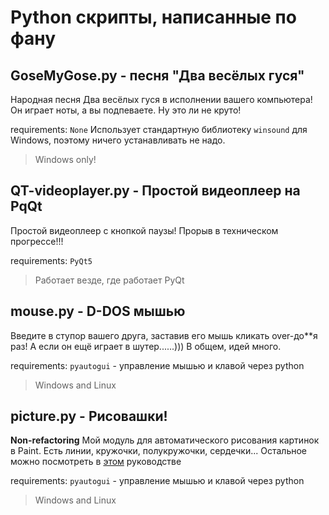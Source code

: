 # Python скрипты, написанные по фану
## GoseMyGose.py - песня "Два весёлых гуся"
Народная песня Два весёлых гуся в исполнении вашего компьютера! Он играет ноты, а вы подпеваете. Ну это ли не круто!

requirements: `None` Использует стандартную библиотеку `winsound` для Windows, поэтому ничего устанавливать не надо. 

> Windows only!

## QT-videoplayer.py - Простой видеоплеер на PqQt
Простой видеоплеер с кнопкой паузы! Прорыв в техническом прогрессе!!! 

requirements: `PyQt5`

> Работает везде, где работает PyQt

## mouse.py - D-DOS мышью
Введите в ступор вашего друга, заставив его мышь кликать over-до\*\*я раз! А если он ещё играет в шутер......))) В общем, идей много.

requirements: `pyautogui` - управление мышью и клавой через python

> Windows and Linux

## picture.py - Рисовашки!
**Non-refactoring**
Мой модуль для автоматического рисования картинок в Paint. Есть линии, кружочки, полукружочки, сердечки... Остальное можно посмотреть в [этом]() руководстве

requirements: `pyautogui` - управление мышью и клавой через python

> Windows and Linux